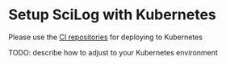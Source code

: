 # Setup SciLog with Kubernetes

Please use the [CI repositories](https://github.com/paulscherrerinstitute/scilog-ci/) for deploying to Kubernetes

TODO: describe how to adjust to your Kubernetes environment
